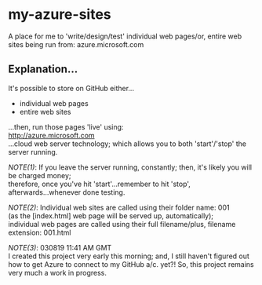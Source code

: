 # my-azure-sites
A place for me to 'write/design/test' individual web pages/or, entire web sites being run from: azure.microsoft.com

## Explanation...

It's possible to store on GitHub either...

- individual web pages
- entire web sites

...then, run those pages 'live' using:  
http://azure.microsoft.com  
...cloud web server technology;  which allows you to both 'start'/'stop' the server running.  

*NOTE(1)*: If you leave the server running, constantly; then, it's likely you will be charged money;   
therefore, once you've hit 'start'...remember to hit 'stop', afterwards...whenever done testing. 

*NOTE(2)*: Individual web sites are called using their folder name: 001   
           (as the [index.html] web page will be served up, automatically);    
           individual web pages are called using their full filename/plus, filename extension: 001.html

*NOTE(3)*: 030819 11:41 AM GMT  
           I created this project very early this morning; and, I still haven't figured out how to get Azure to connect to my GitHub a/c. yet?!              So, this project remains very much a work in progress. 
